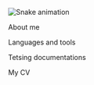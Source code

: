 ![Snake animation](https://github.com/fromnamesimport/fromnamesimport/blob/output/github-contribution-grid-snake.svg)

About me

Languages and tools

Tetsing documentations

My CV
